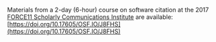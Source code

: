 Materials from a 2-day (6-hour) course on software citation at the 2017 [FORCE11 Scholarly Communications Institute](https://www.force11.org/fsci) are available: [https://doi.org/10.17605/OSF.IO/J8FHS](https://doi.org/10.17605/OSF.IO/J8FHS)
